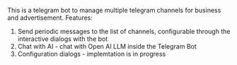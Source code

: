This is a telegram bot to manage multiple telegram channels for business and advertisement.
Features:
1) Send periodic messages to the list of channels, configurable through the interactive dialogs with the bot
2) Chat with AI - chat with Open AI LLM inside the Telegram Bot
3) Configuration dialogs - implemtation is in progress